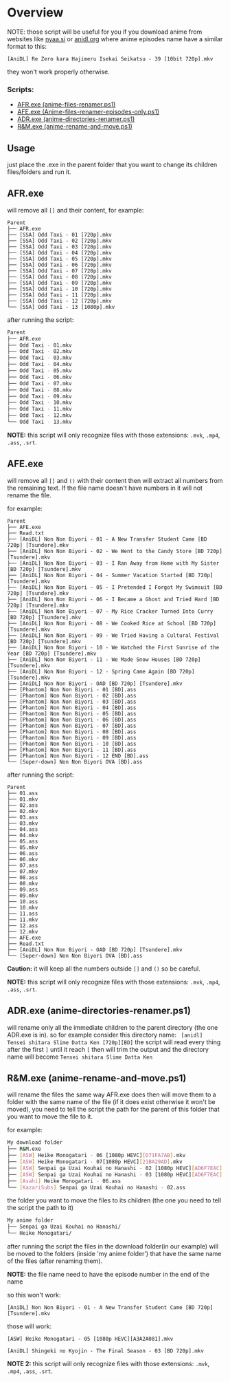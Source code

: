 # Overview

NOTE: those script will be useful for you if you download anime from websites like [nyaa.si](nyaa.si) or [anidl.org](ainld.org)
where anime episodes name have a similar format to this:

`[AniDL] Re Zero kara Hajimeru Isekai Seikatsu - 39 [10bit 720p].mkv`

they won't work properly otherwise.

### Scripts:

-   [AFR.exe (anime-files-renamer.ps1)](#afr.exe)
-   [AFE.exe (Anime-files-renamer-episodes-only.ps1)](#afe.exe)
-   [ADR.exe (anime-directories-renamer.ps1)](#adr.exe)
-   [R&M.exe (anime-rename-and-move.ps1)](#r&m.exe)

## Usage

just place the .exe in the parent folder that you want to change its children files/folders and run it.

## AFR.exe

will remove all `[]` and their content, for example:

```bash.
Parent
├── AFR.exe
├── [SSA] Odd Taxi - 01 [720p].mkv
├── [SSA] Odd Taxi - 02 [720p].mkv
├── [SSA] Odd Taxi - 03 [720p].mkv
├── [SSA] Odd Taxi - 04 [720p].mkv
├── [SSA] Odd Taxi - 05 [720p].mkv
├── [SSA] Odd Taxi - 06 [720p].mkv
├── [SSA] Odd Taxi - 07 [720p].mkv
├── [SSA] Odd Taxi - 08 [720p].mkv
├── [SSA] Odd Taxi - 09 [720p].mkv
├── [SSA] Odd Taxi - 10 [720p].mkv
├── [SSA] Odd Taxi - 11 [720p].mkv
├── [SSA] Odd Taxi - 12 [720p].mkv
└── [SSA] Odd Taxi - 13 [1080p].mkv
```

after running the script:

```bash
Parent
├── AFR.exe
├── Odd Taxi - 01.mkv
├── Odd Taxi - 02.mkv
├── Odd Taxi - 03.mkv
├── Odd Taxi - 04.mkv
├── Odd Taxi - 05.mkv
├── Odd Taxi - 06.mkv
├── Odd Taxi - 07.mkv
├── Odd Taxi - 08.mkv
├── Odd Taxi - 09.mkv
├── Odd Taxi - 10.mkv
├── Odd Taxi - 11.mkv
├── Odd Taxi - 12.mkv
└── Odd Taxi - 13.mkv
```

**NOTE:** this script will only recognize files with those extensions: `.mvk`, `.mp4`, `.ass`, `.srt`.

## AFE.exe

will remove all `[]` and `()` with their content then will extract all numbers from the remaining text. If the file name doesn't have numbers in it will not rename the file.

for example:

```bash.
Parent
├── AFE.exe
├── Read.txt
├── [AniDL] Non Non Biyori - 01 - A New Transfer Student Came [BD 720p] [Tsundere].mkv
├── [AniDL] Non Non Biyori - 02 - We Went to the Candy Store [BD 720p] [Tsundere].mkv
├── [AniDL] Non Non Biyori - 03 - I Ran Away from Home with My Sister [BD 720p] [Tsundere].mkv
├── [AniDL] Non Non Biyori - 04 - Summer Vacation Started [BD 720p] [Tsundere].mkv
├── [AniDL] Non Non Biyori - 05 - I Pretended I Forgot My Swimsuit [BD 720p] [Tsundere].mkv
├── [AniDL] Non Non Biyori - 06 - I Became a Ghost and Tried Hard [BD 720p] [Tsundere].mkv
├── [AniDL] Non Non Biyori - 07 - My Rice Cracker Turned Into Curry [BD 720p] [Tsundere].mkv
├── [AniDL] Non Non Biyori - 08 - We Cooked Rice at School [BD 720p] [Tsundere].mkv
├── [AniDL] Non Non Biyori - 09 - We Tried Having a Cultural Festival [BD 720p] [Tsundere].mkv
├── [AniDL] Non Non Biyori - 10 - We Watched the First Sunrise of the Year [BD 720p] [Tsundere].mkv
├── [AniDL] Non Non Biyori - 11 - We Made Snow Houses [BD 720p] [Tsundere].mkv
├── [AniDL] Non Non Biyori - 12 - Spring Came Again [BD 720p] [Tsundere].mkv
├── [AniDL] Non Non Biyori - OAD [BD 720p] [Tsundere].mkv
├── [Phantom] Non Non Biyori - 01 [BD].ass
├── [Phantom] Non Non Biyori - 02 [BD].ass
├── [Phantom] Non Non Biyori - 03 [BD].ass
├── [Phantom] Non Non Biyori - 04 [BD].ass
├── [Phantom] Non Non Biyori - 05 [BD].ass
├── [Phantom] Non Non Biyori - 06 [BD].ass
├── [Phantom] Non Non Biyori - 07 [BD].ass
├── [Phantom] Non Non Biyori - 08 [BD].ass
├── [Phantom] Non Non Biyori - 09 [BD].ass
├── [Phantom] Non Non Biyori - 10 [BD].ass
├── [Phantom] Non Non Biyori - 11 [BD].ass
├── [Phantom] Non Non Biyori - 12 END [BD].ass
└── [Super-down] Non Non Biyori OVA [BD].ass
```

after running the script:

```bash.
Parent
├── 01.ass
├── 01.mkv
├── 02.ass
├── 02.mkv
├── 03.ass
├── 03.mkv
├── 04.ass
├── 04.mkv
├── 05.ass
├── 05.mkv
├── 06.ass
├── 06.mkv
├── 07.ass
├── 07.mkv
├── 08.ass
├── 08.mkv
├── 09.ass
├── 09.mkv
├── 10.ass
├── 10.mkv
├── 11.ass
├── 11.mkv
├── 12.ass
├── 12.mkv
├── AFE.exe
├── Read.txt
├── [AniDL] Non Non Biyori - OAD [BD 720p] [Tsundere].mkv
└── [Super-down] Non Non Biyori OVA [BD].ass
```

**Caution:** it will keep all the numbers outside `[]` and `()` so be careful.

**NOTE:** this script will only recognize files with those extensions: `.mvk`, `.mp4`, `.ass`, `.srt`.

## ADR.exe (anime-directories-renamer.ps1)

will rename only all the immediate children to the parent directory (the one ADR.exe is in).
so for example consider this directory name: ` [anidl] Tensei shitara Slime Datta Ken [720p][BD]`
the script will read every thing after the first `]` until it reach `[`
then will trim the output and the directory name will become `Tensei shitara Slime Datta Ken`

## R&M.exe (anime-rename-and-move.ps1)

will rename the files the same way AFR.exe does then will move them to a folder with the same name of the file (if it does exist otherwise it won't be moved),
you need to tell the script the path for the parent of this folder that you want to move the file to it.

for example:

```bash
My download folder
├── R&M.exe
├── [ASW] Heike Monogatari - 06 [1080p HEVC][D71FA7AB].mkv
├── [ASW] Heike Monogatari - 07[1080p HEVC][21BA29AD].mkv
├── [ASW] Senpai ga Uzai Kouhai no Hanashi - 02 [1080p HEVC][AD6F7EAC].mkv
├── [ASW] Senpai ga Uzai Kouhai no Hanashi - 03 [1080p HEVC][AD6F7EAC].mkv
├── [Asahi] Heike Monogatari - 06.ass
└── [KazariSubs] Senpai ga Uzai Kouhai no Hanashi - 02.ass
```

the folder you want to move the files to its children (the one you need to tell the script the path to it)

```bash
My anime folder
├── Senpai ga Uzai Kouhai no Hanashi/
└── Heike Monogatari/
```

after running the script the files in the download folder(in our example) will be moved to the folders (inside 'my anime folder') that have the same name of the files (after renaming them).

**NOTE:** the file name need to have the episode number in the end of the name

so this won't work:

```
[AniDL] Non Non Biyori - 01 - A New Transfer Student Came [BD 720p] [Tsundere].mkv
```

those will work:

```
[ASW] Heike Monogatari - 05 [1080p HEVC][A3A2A081].mkv
```

```
[AniDL] Shingeki no Kyojin - The Final Season - 03 [BD 720p].mkv
```

**NOTE 2:** this script will only recognize files with those extensions: `.mvk`, `.mp4`, `.ass`, `.srt`.
